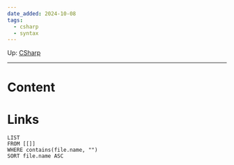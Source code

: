 ```yaml
---
date_added: 2024-10-08
tags:
  - csharp
  - syntax
---
```

Up: [CSharp](CSharp.md)
___
# Content
# Links
```dataview
LIST
FROM [[]]
WHERE contains(file.name, "")
SORT file.name ASC
```
